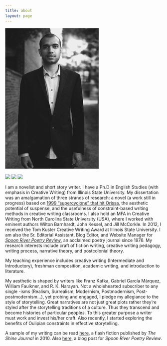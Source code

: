 ```yaml
---
title: about
layout: page
---
```


![](/assets/images/shailenmishra.jpg "Photo by Sarah Peters")

![](http://www.allpetbirds.com/wp-content/uploads/types_canary.jpg)
![](http://bird.cauta.us/trending-images/different+kinds+of+birds+in+the+world.jpg)
![](http://visitphuquoc.info/wp-content/uploads/2015/09/birds-phu-quoc-150x150.jpg)

I am a novelist and short story writer. I have a Ph.D in English Studies (with emphasis in Creative Writing) from Illinois State University. My dissertation was an amalgamation of three strands of research: a novel (a work still in progress) based on [1999 “supercyclone” that hit Orissa](http://news.bbc.co.uk/onthisday/hi/dates/stories/october/29/newsid_3691000/3691573.stm), the aesthetic potential of suspense, and the usefulness of constraint-based writing methods in creative writing classrooms. I also hold an MFA in Creative Writing from North Carolina State University (USA), where I worked with eminent authors Wilton Barnhardt, John Kessel, and Jill McCorkle. In 2012, I received the Tom Kuster Creative Writing Award at Illinois State University. I am also the Sr. Editorial Assistant, Blog Editor, and Website Manager for *[Spoon River Poetry Review](http://www.srpr.org/)*, an acclaimed poetry journal since 1976. My research interests include craft of fiction writing, creative writing pedagogy, writing process, narrative theory, and postcolonial theory.

My teaching experience includes creative writing (Intermediate and Introductory), freshman composition, academic writing, and introduction to literature.

My aesthetic is shaped by writers like Franz Kafka, Gabriel García Márquez, William Faulkner, and R. K. Narayan. Not a wholehearted subscriber to any single -isms (Realism, Surrealism, Modernism, Postmodernism, Post-postmodernism…), yet probing and engaged, I pledge my allegiance to the style of storytelling. Great narratives are not just great plots rather they’re styled after the storytelling traditions of a culture. Thus they transcend and become histories of particular people*s*. To this greater purpose a writer must work and invest his/her craft. Also recently, I started exploring the benefits of Oulipian constraints in effective storytelling.

A sample of my writing can be read [here](http://www.theshinejournal.com/mishrashailen.htm), a flash fiction published by *The Shine Journal* in 2010. Also [here](http://www.srpr.org/blog/higher-than-four-walls/), a blog post for *Spoon River Poetry Review*.
